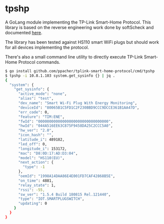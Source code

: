 # tpshp

A GoLang module implementing the TP-Link Smart-Home Protocol. This library is based on the reverse engineering work done by softScheck and documented [here](https://www.softscheck.com/en/reverse-engineering-tp-link-hs110/#TP-Link%20Smart%20Home%20Protocol).

The library has been tested against HS110 smart WiFi plugs but should work for all devices implementing the protocol.

There's also a small command line utility to directly execute TP-Link Smart-Home Protocol commands.
```bash
$ go install github.com/ppacher/tplink-smart-home-protocol/cmd/tpshp
$ tpshp -i 10.8.1.103 system.get_sysinfo {} | jq .
{
  "system": {
    "get_sysinfo": {
      "active_mode": "none",
      "alias": "test",
      "dev_name": "Smart Wi-Fi Plug With Energy Monitoring",
      "deviceId": "80065B1C5FD1C2F230BBD9CCC9DCCE361B1AA47D",
      "err_code": 0,
      "feature": "TIM:ENE",
      "fwId": "00000000000000000000000000000000",
      "hwId": "044A516EE63C875F9458DA25C2CCC5A0",
      "hw_ver": "2.0",
      "icon_hash": "",
      "latitude_i": 489182,
      "led_off": 0,
      "longitude_i": 153172,
      "mac": "D8:0D:17:AD:D3:04",
      "model": "HS110(EU)",
      "next_action": {
        "type": -1
      },
      "oemId": "1998A14DAA86E4E001FD7CAF42868B5E",
      "on_time": 4881,
      "relay_state": 1,
      "rssi": -55,
      "sw_ver": "1.5.4 Build 180815 Rel.121440",
      "type": "IOT.SMARTPLUGSWITCH",
      "updating": 0
    }
  }
}

```
